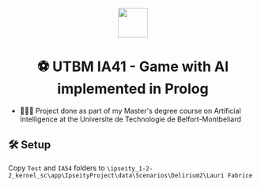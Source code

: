 <p align="center">
  <img src="https://archives.bulbagarden.net/media/upload/thumb/7/74/722Rowlet.png/250px-722Rowlet.png" width="60" />
</p>
<h1 align="center">
  ⚽️ UTBM IA41 - Game with AI implemented in Prolog 
</h1>

- 👨🏻‍💻 Project done as part of my Master's degree course on Artificial Intelligence at the Universite de Technologie de Belfort-Montbeliard

## 🛠 Setup
Copy `Test` and `IA54` folders to `\ipseity_1-2-2_kernel_sc\app\IpseityProject\data\Scenarios\Delirium2\Lauri Fabrice`
